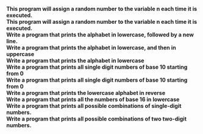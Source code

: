 **This program will assign a random number to the variable n each time it is executed.**<br>
**This program will assign a random number to the variable n each time it is executed.**<br>
**Write a program that prints the alphabet in lowercase, followed by a new line.**<br>
**Write a program that prints the alphabet in lowercase, and then in uppercase**<br>
**Write a program that prints the alphabet in lowercase**<br>
**Write a program that prints all single digit numbers of base 10 starting from 0**<br>
**Write a program that prints all single digit numbers of base 10 starting from 0**<br>
**Write a program that prints the lowercase alphabet in reverse**<br>
**Write a program that prints all the numbers of base 16 in lowercase**<br>
**Write a program that prints all possible combinations of single-digit numbers.**<br>
**Write a program that prints all possible combinations of two two-digit numbers.**<br>
